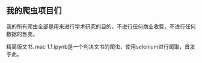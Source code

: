 ## 我的爬虫项目们

我的所有爬虫全部是用来进行学术研究的目的，不进行任何商业收费，不进行任何数据的售卖。





精简版文书_mac 1.1.ipynb是一个判决文书的爬虫，使用selenium进行爬取，首发于此。